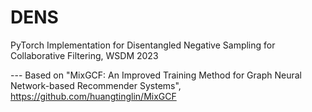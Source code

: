 # DENS
PyTorch Implementation for Disentangled Negative Sampling for Collaborative Filtering, WSDM 2023

--- Based on "MixGCF: An Improved Training Method for Graph Neural Network-based Recommender Systems", https://github.com/huangtinglin/MixGCF
